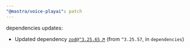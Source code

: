 ```yaml
---
"@mastra/voice-playai": patch
---
```

dependencies updates:
  - Updated dependency [`zod@^3.25.65` ↗︎](https://www.npmjs.com/package/zod/v/3.25.65) (from `^3.25.57`, in `dependencies`)
